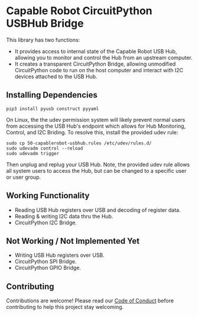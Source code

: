 # Capable Robot CircuitPython USBHub Bridge

This library has two functions:

- It provides access to internal state of the Capable Robot USB Hub, allowing you to monitor and control the Hub from an upstream computer.
- It creates a transparent CircuitPython Bridge, allowing unmodified CircuitPython code to run on the host computer and interact with I2C devices attached to the USB Hub.

## Installing Dependencies

	pip3 install pyusb construct pyyaml

On Linux, the the udev permission system will likely prevent normal users from accessing the USB Hub's endpoint which allows for Hub Monitoring, Control, and I2C Briding.  To resolve this, install the provided udev rule:

```
sudo cp 50-capablerobot-usbhub.rules /etc/udev/rules.d/
sudo udevadm control --reload
sudo udevadm trigger
```

Then unplug and replug your USB Hub.  Note, the provided udev rule allows all system users to access the Hub, but can be changed to a specific user or user group.

## Working Functionality

- Reading USB Hub registers over USB and decoding of register data.
- Reading & writing I2C data thru the Hub.
- CircuitPython I2C Bridge.  

## Not Working / Not Implemented Yet

- Writing USB Hub registers over USB.
- CircuitPython SPI Bridge.
- CircuitPython GPIO Bridge.

## Contributing 

Contributions are welcome! Please read our 
[Code of Conduct](https://github.com/capablerobot/CapableRobot_CircuitPython_USBHub_Bridge/blob/master/CODE_OF_CONDUCT.md)
before contributing to help this project stay welcoming.